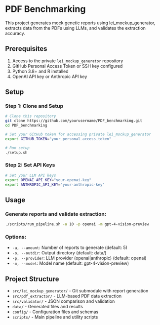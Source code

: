 # PDF Benchmarking

This project generates mock genetic reports using lei_mockup_generator, extracts data from the PDFs using LLMs, and validates the extraction accuracy.

## Prerequisites

1. Access to the private `lei_mockup_generator` repository
2. GitHub Personal Access Token or SSH key configured
3. Python 3.8+ and R installed
4. OpenAI API key or Anthropic API key

## Setup

### Step 1: Clone and Setup
```bash
# Clone this repository
git clone https://github.com/yourusername/PDF_benchmarking.git
cd PDF_benchmarking

# Set your GitHub token for accessing private lei_mockup_generator
export GITHUB_TOKEN="your_personal_access_token"

# Run setup
./setup.sh
```

### Step 2: Set API Keys
```bash
# Set your LLM API keys
export OPENAI_API_KEY="your-openai-key"
export ANTHROPIC_API_KEY="your-anthropic-key"
```

## Usage

### Generate reports and validate extraction:
```bash
./scripts/run_pipeline.sh -a 10 -p openai -m gpt-4-vision-preview
```

### Options:
- `-a, --amount`: Number of reports to generate (default: 5)
- `-o, --outdir`: Output directory (default: data/)
- `-p, --provider`: LLM provider (openai|anthropic) (default: openai)
- `-m, --model`: Model name (default: gpt-4-vision-preview)

## Project Structure

- `src/lei_mockup_generator/` - Git submodule with report generation
- `src/pdf_extractor/` - LLM-based PDF data extraction
- `src/validator/` - JSON comparison and validation
- `data/` - Generated files and results
- `config/` - Configuration files and schemas
- `scripts/` - Main pipeline and utility scripts
